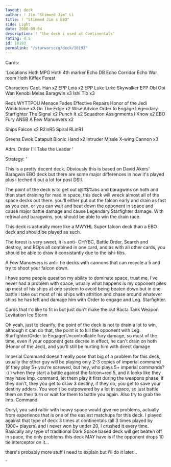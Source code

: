 ```yaml
---
layout: deck
author: ! Jim "Stimmed Jim" Li
title: ! "Stimmed Jim s EBO"
side: Light
date: 2000-09-04
description: ! "the deck i used at Continentals"
rating: 4.5
id: 10193
permalink: "/starwarsccg/deck/10193"
---
```

Cards: 

'Locations
Hoth MPG
Hoth 4th marker
Echo DB
Echo Corridor
Echo War room
Hoth
Kiffex
Forest

Characters
Capt. Han x2
EPP Leia x2
EPP Luke
Luke Skywalker
EPP Obi
Obi Wan Kenobi
Melas
Baragwin x3
Ishi Tib x3

Reds
WYTTPOU
Menace Fades
Effective Repairs
Honor of the Jedi
Windchime x3
On The Edge x2
Wise Advice
Order to Engage
Legendary Starfighter
The Signal x2
Punch It x2
Squadron Assignments
I Know x2
EBO
Fury
ANSB
A Few Manuevers x2

Ships
Falcon x2
R2inR5
Spiral
RLinR1

Greens
Ewok Catapult
Bionic Hand x2
Intruder Missle
X-wing Cannon x3

Adm. Order
I'll Take the Leader
'

Strategy: '

This is a pretty decent deck.  Obviously this is based on David Akers' Baragwin EBO deck but there are some major differences in how it's played plus i teched it out a lot for post DSII.

The point of the deck is to get out i@#$%ibs and baragwins on hoth and then start draining for mad in space, this deck will wreck almost all of the space decks out there.  you'll either put out the falcon early and drain as fast as you can, or you can wait and beat down the opponent in space and cause major battle damage and cause Legendary Starfighter damage.  With retrival and baragwins, you should be able to win the drain race.

This deck is acturally more like a MWYHL Super falcon deck than a EBO deck and should be played as such.

The forest is very sweet, it is anti- CHYBC, Battle Order, Search and destroy, and ROps all combined in one card, and as with all other cards, you should be able to draw it consistantly due to the ishi-tibs.

A Few Manuevers is anti- tie decks with cannons that can recycle a 5 and try to shoot your falcon down.

I have some people question my ability to dominate space, trust me, I've never had a problem with space, usually what happens is my opponent piles up most of his ships at one system to avoid being beaten down but in one battle i take out most of his ships with attrition and chase around whatever ships he has left and damage him with Order to engage and Leg. Starfighter.

Cards that I'd like to fit in but just don't make the cut
Bacta Tank
Weapon Levitation
Ice Storm

Oh yeah, just to clearify, the point of the deck is not to drain a lot to win, although it can do that, the point is to kill the opponent with Leg. Starfighter/Order to Engage/Uncontrollable fury damage, so most of the time, even if your opponent gets decree in effect, he can't drain on hoth (Honor of the Jedi), and you'll still be hurting him with direct damage

Imperial Command doesn't really pose that big of a problem for this deck, usually the other guy will be playing only 2-3 copies of imperial command (if they play 5+ you're screwed, but hey, who plays 5+ imperial commands? -) ) when they start a battle against the falcon+red 5, and it looks like they may have Imp. command, let them play it first during the weapons phase, if they don't, they you get to draw 3 destiny, if they do, you get to save your destiny adders.  You won't be outpowered by a lot in space, so just battle them on their turn or wait for them to battle you again.  Also try to grab the Imp. Command

Ooryl, you said raltiir with heavy space would give me problems, actually from experience that is one of the easiest matchups for this deck.  I played against that type of deck 3 times at continentals (all 3 times played by 1900+ players) and i never won by under 20, i crushed it every time.  Basically any type of traditional Dark Space based deck will get beaten off in space, the only problems this deck MAY have is if the opponent drops 10 tie interceptor on it...

there's probably more stuff i need to explain but i'll do it later...

'
